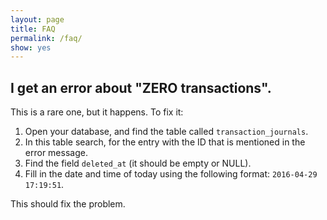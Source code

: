 ```yaml
---
layout: page
title: FAQ
permalink: /faq/
show: yes
---
```


## I get an error about "ZERO transactions".

This is a rare one, but it happens. To fix it:

1. Open your database, and find the table called ``transaction_journals``.
2. In this table search, for the entry with the ID that is mentioned in the error message.
3. Find the field ``deleted_at`` (it should be empty or NULL).
4. Fill in the date and time of today using the following format: ``2016-04-29 17:19:51``.

This should fix the problem.